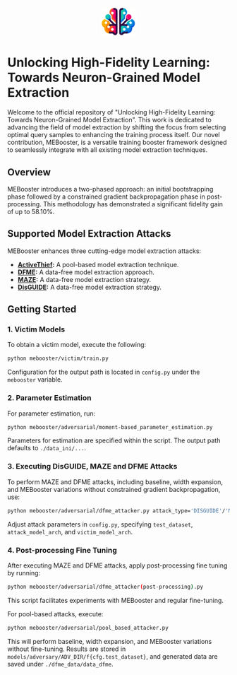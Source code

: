<p align="center">
  <img src="mebooster.png" width="80" alt="Logo">
</p>

# **Unlocking High-Fidelity Learning: Towards Neuron-Grained Model Extraction**

Welcome to the official repository of "Unlocking High-Fidelity Learning: Towards Neuron-Grained Model Extraction". This work is dedicated to advancing the field of model extraction by shifting the focus from selecting optimal query samples to enhancing the training process itself. Our novel contribution, MEBooster, is a versatile training booster framework designed to seamlessly integrate with all existing model extraction techniques.

## **Overview**

MEBooster introduces a two-phased approach: an initial bootstrapping phase followed by a constrained gradient backpropagation phase in post-processing. This methodology has demonstrated a significant fidelity gain of up to 58.10%.

## **Supported Model Extraction Attacks**

MEBooster enhances three cutting-edge model extraction attacks:

- **[ActiveThief](https://github.com/gopalaniyengar/activethief):** A pool-based model extraction technique.
- **[DFME](https://github.com/cake-lab/datafree-model-extraction):** A data-free model extraction approach.
- **[MAZE](https://github.com/sanjaykariyappa/MAZE):** A data-free model extraction strategy.
- **[DisGUIDE](https://github.com/lin-tan/disguide):** A data-free model extraction strategy.
## **Getting Started**

### 1. Victim Models

To obtain a victim model, execute the following:

```bash
python mebooster/victim/train.py
```

Configuration for the output path is located in `config.py` under the `mebooster` variable.

### 2. Parameter Estimation

For parameter estimation, run:

```bash
python mebooster/adversarial/moment-based_parameter_estimation.py
```

Parameters for estimation are specified within the script. The output path defaults to `./data_ini/...`.

### 3. Executing DisGUIDE, MAZE and DFME Attacks

To perform MAZE and DFME attacks, including baseline, width expansion, and MEBooster variations without constrained gradient backpropagation, use:

```bash
python mebooster/adversarial/dfme_attacker.py attack_type='DISGUIDE'/'MAZE'/'DFME'
```

Adjust attack parameters in `config.py`, specifying `test_dataset`, `attack_model_arch`, and `victim_model_arch`.

### 4. Post-processing Fine Tuning

After executing MAZE and DFME attacks, apply post-processing fine tuning by running:

```bash
python mebooster/adversarial/dfme_attacker(post-processing).py
```

This script facilitates experiments with MEBooster and regular fine-tuning.

For pool-based attacks, execute:

```bash
python mebooster/adversarial/pool_based_attacker.py
```

This will perform baseline, width expansion, and MEBooster variations without fine-tuning. Results are stored in `models/adversary/ADV_DIR/f{cfg.test_dataset}`, and generated data are saved under `./dfme_data/data_dfme`.

